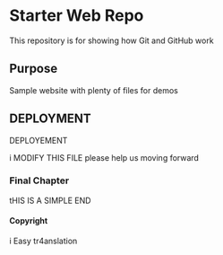 # Starter Web Repo

This repository is for showing how Git and GitHub work

## Purpose

Sample website with plenty of files for demos

## DEPLOYMENT

DEPLOYEMENT

i MODIFY THIS FILE
please help us moving forward
### Final Chapter

tHIS IS A SIMPLE END

#### Copyright

i Easy tr4anslation
